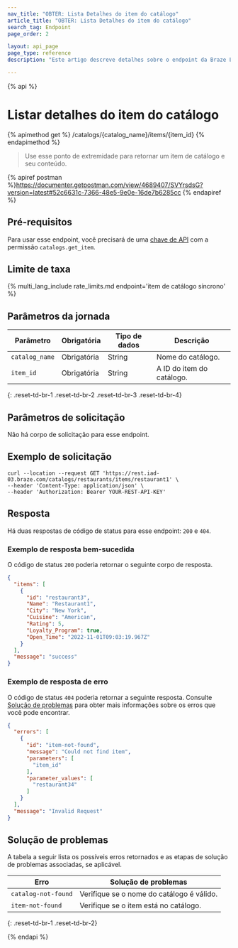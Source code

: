 ```yaml
---
nav_title: "OBTER: Lista Detalhes do item do catálogo"
article_title: "OBTER: Lista Detalhes do item do catálogo"
search_tag: Endpoint
page_order: 2

layout: api_page
page_type: reference
description: "Este artigo descreve detalhes sobre o endpoint da Braze Listar informações do item do catálogo"

---
```

{% api %}
# Listar detalhes do item do catálogo
{% apimethod get %}
/catalogs/{catalog_name}/items/{item_id}
{% endapimethod %}

> Use esse ponto de extremidade para retornar um item de catálogo e seu conteúdo.

{% apiref postman %}https://documenter.getpostman.com/view/4689407/SVYrsdsG?version=latest#52c6631c-7366-48e5-9e0e-16de7b6285cc {% endapiref %}

## Pré-requisitos

Para usar esse endpoint, você precisará de uma [chave de API]({{site.baseurl}}/api/basics#rest-api-key/) com a permissão `catalogs.get_item`.

## Limite de taxa

{% multi_lang_include rate_limits.md endpoint='item de catálogo síncrono' %}

## Parâmetros da jornada

| Parâmetro | Obrigatória | Tipo de dados | Descrição |
|---|---|---|---|
| `catalog_name` | Obrigatória | String | Nome do catálogo. |
| `item_id` | Obrigatória | String | A ID do item do catálogo. |
{: .reset-td-br-1 .reset-td-br-2 .reset-td-br-3 .reset-td-br-4}

## Parâmetros de solicitação

Não há corpo de solicitação para esse endpoint.

## Exemplo de solicitação

```
curl --location --request GET 'https://rest.iad-03.braze.com/catalogs/restaurants/items/restaurant1' \
--header 'Content-Type: application/json' \
--header 'Authorization: Bearer YOUR-REST-API-KEY'
```

## Resposta

Há duas respostas de código de status para esse endpoint: `200` e `404`.

### Exemplo de resposta bem-sucedida

O código de status `200` poderia retornar o seguinte corpo de resposta.

```json
{
  "items": [
    {
      "id": "restaurant3",
      "Name": "Restaurant1",
      "City": "New York",
      "Cuisine": "American",
      "Rating": 5,
      "Loyalty_Program": true,
      "Open_Time": "2022-11-01T09:03:19.967Z"
    }
  ],
  "message": "success"
}
```

### Exemplo de resposta de erro

O código de status `404` poderia retornar a seguinte resposta. Consulte [Solução de problemas](#troubleshooting) para obter mais informações sobre os erros que você pode encontrar.

```json
{
  "errors": [
    {
      "id": "item-not-found",
      "message": "Could not find item",
      "parameters": [
        "item_id"
      ],
      "parameter_values": [
        "restaurant34"
      ]
    }
  ],
  "message": "Invalid Request"
}
```

## Solução de problemas

A tabela a seguir lista os possíveis erros retornados e as etapas de solução de problemas associadas, se aplicável.

| Erro | Solução de problemas |
| --- | --- |
| `catalog-not-found` | Verifique se o nome do catálogo é válido. |
| `item-not-found` | Verifique se o item está no catálogo. |
{: .reset-td-br-1 .reset-td-br-2}

{% endapi %}
